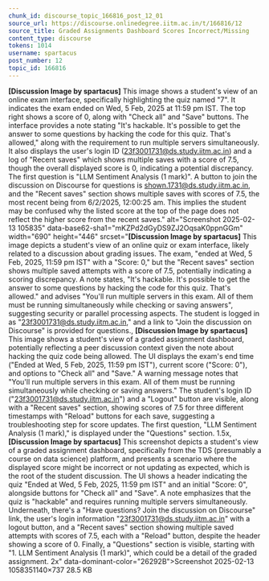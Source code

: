 ```yaml
---
chunk_id: discourse_topic_166816_post_12_01
source_url: https://discourse.onlinedegree.iitm.ac.in/t/166816/12
source_title: Graded Assignments Dashboard Scores Incorrect/Missing
content_type: discourse
tokens: 1014
username: spartacus
post_number: 12
topic_id: 166816
---
```


**[Discussion Image by spartacus]** This image shows a student's view of an online exam interface, specifically highlighting the quiz named "7". It indicates the exam ended on Wed, 5 Feb, 2025 at 11:59 pm IST. The top right shows a score of 0, along with "Check all" and "Save" buttons. The interface provides a note stating "It's hackable. It's possible to get the answer to some questions by hacking the code for this quiz. That's allowed," along with the requirement to run multiple servers simultaneously. It also displays the user's login ID (23f3001731@ds.study.iitm.ac.in) and a log of "Recent saves" which shows multiple saves with a score of 7.5, though the overall displayed score is 0, indicating a potential discrepancy. The first question is "LLM Sentiment Analysis (1 mark)". A button to join the discussion on Discourse for questions is shown.1731@ds.study.iitm.ac.in, and the "Recent saves" section shows multiple saves with scores of 7.5, the most recent being from 6/2/2025, 12:00:25 am. This implies the student may be confused why the listed score at the top of the page does not reflect the higher score from the recent saves." alt="Screenshot 2025-02-13 105835" data-base62-sha1="mKZPd2dGyDS9ZJ2OqsaK0ppnGGm" width="690" height="446" srcset="**[Discussion Image by spartacus]** This image depicts a student's view of an online quiz or exam interface, likely related to a discussion about grading issues. The exam, "ended at Wed, 5 Feb, 2025, 11:59 pm IST" with a "Score: 0," but the "Recent saves" section shows multiple saved attempts with a score of 7.5, potentially indicating a scoring discrepancy. A note states, "It's hackable. It's possible to get the answer to some questions by hacking the code for this quiz. That's allowed." and advises "You'll run multiple servers in this exam. All of them must be running simultaneously while checking or saving answers", suggesting security or parallel processing aspects. The student is logged in as "23f3001731@ds.study.iitm.ac.in," and a link to "Join the discussion on Discourse" is provided for questions., **[Discussion Image by spartacus]** This image shows a student's view of a graded assignment dashboard, potentially reflecting a peer discussion context given the note about hacking the quiz code being allowed. The UI displays the exam's end time ("Ended at Wed, 5 Feb, 2025, 11:59 pm IST"), current score ("Score: 0"), and options to "Check all" and "Save." A warning message notes that "You'll run multiple servers in this exam. All of them must be running simultaneously while checking or saving answers." The student's login ID ("23f3001731@ds.study.iitm.ac.in") and a "Logout" button are visible, along with a "Recent saves" section, showing scores of 7.5 for three different timestamps with "Reload" buttons for each save, suggesting a troubleshooting step for score updates. The first question, "LLM Sentiment Analysis (1 mark)," is displayed under the "Questions" section. 1.5x, **[Discussion Image by spartacus]** This screenshot depicts a student's view of a graded assignment dashboard, specifically from the TDS (presumably a course on data science) platform, and presents a scenario where the displayed score might be incorrect or not updating as expected, which is the root of the student discussion. The UI shows a header indicating the quiz "Ended at Wed, 5 Feb, 2025, 11:59 pm IST" and an initial "Score: 0", alongside buttons for "Check all" and "Save". A note emphasizes that the quiz is "hackable" and requires running multiple servers simultaneously. Underneath, there's a "Have questions? Join the discussion on Discourse" link, the user's login information "23f3001731@ds.study.iitm.ac.in" with a logout button, and a "Recent saves" section showing multiple saved attempts with scores of 7.5, each with a "Reload" button, despite the header showing a score of 0. Finally, a "Questions" section is visible, starting with "1. LLM Sentiment Analysis (1 mark)", which could be a detail of the graded assignment. 2x" data-dominant-color="26292B">Screenshot 2025-02-13 1058351140×737 28.5 KB
